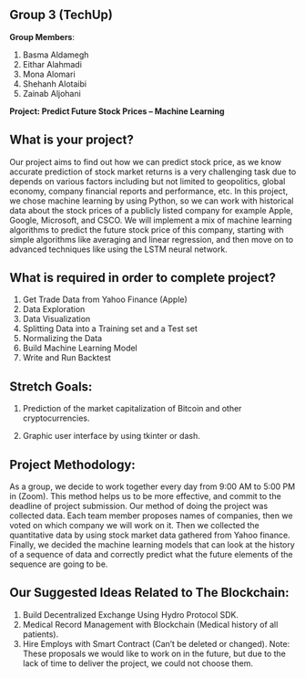 ## Group 3 (TechUp)
**Group Members**: 
1. Basma Aldamegh
2. Eithar Alahmadi
3. Mona Alomari
4. Shehanh Alotaibi
5. Zainab Aljohani


**Project: Predict Future Stock Prices – Machine Learning**
 
## What is your project?
 
Our project aims to find out how we can predict stock price, as we know accurate prediction of stock market returns is a very challenging task due to depends on various factors including but not limited to geopolitics, global economy, company financial reports and performance, etc. 
In this project, we chose machine learning by using Python, so we can work with historical data about the stock prices of a publicly listed company for example Apple, Google, Microsoft, and CSCO. We will implement a mix of machine learning algorithms to predict the future stock price of this company, starting with simple algorithms like averaging and linear regression, and then move on to advanced techniques like using the LSTM neural network.

 
## What is required in order to complete project? 
 
1. Get Trade Data from Yahoo Finance (Apple) 
2. Data Exploration
3. Data Visualization
4. Splitting Data into a Training set and a Test set
5. Normalizing the Data
6. Build Machine Learning Model 
7. Write and Run Backtest

## Stretch Goals: 
1. Prediction of the market capitalization of Bitcoin and other cryptocurrencies. 
 
2. Graphic user interface by using tkinter or dash. 

 
 
## Project Methodology: 
As a group, we decide to work together every day from 9:00 AM to 5:00 PM in (Zoom). This method helps us to be more effective, and commit to the deadline of project submission.
Our method of doing the project was collected data. Each team member proposes names of companies, then we voted on which company we will work on it. Then we collected the quantitative data by using stock market data gathered from Yahoo finance. Finally, we decided the machine learning models that can look at the history of a sequence of data and correctly predict what the future elements of the sequence are going to be.
 
## Our Suggested Ideas Related to The Blockchain:
1. Build Decentralized Exchange Using Hydro Protocol SDK. 
2. Medical Record Management with Blockchain (Medical history of all patients).
3. Hire Employs with Smart Contract (Can’t be deleted or changed).
Note:  These proposals we would like to work on in the future, but due to the lack of time to deliver the project, we could not choose them. 